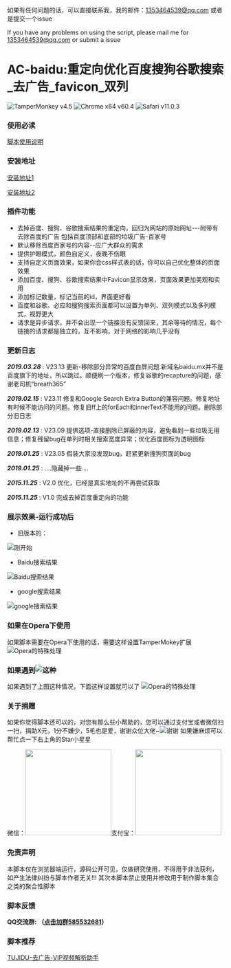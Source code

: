 如果有任何问题的话，可以直接联系我，我的邮件：1353464539@qq.com 或者是提交一个issue

If you have any problems on using the script, please mail me for 1353464539@qq.com or submit a issue
# AC-baidu:重定向优化百度搜狗谷歌搜索_去广告_favicon_双列
![TamperMonkey v4.5](https://img.shields.io/badge/TamperMonkey-v4.8-brightgreen.svg) ![Chrome x64 v60.4](https://img.shields.io/badge/Chrome%20x64-v73.0-brightgreen.svg) ![Safari v11.0.3](https://img.shields.io/badge/Safari%20-v12.0-brightgreen.svg)

### 使用必读

[脚本使用说明](https://github.com/langren1353/GM_script/blob/master/help.md)

### 安装地址
[安装地址1](https://greasyfork.org/zh-CN/scripts/14178)

[安装地址2](https://openuserjs.org/scripts/inDarkness/AC-baidu%E9%87%8D%E5%AE%9A%E5%90%91%E4%BC%98%E5%8C%96%E7%99%BE%E5%BA%A6%E6%90%9C%E7%8B%97%E8%B0%B7%E6%AD%8C%E6%90%9C%E7%B4%A2_%E5%8E%BB%E5%B9%BF%E5%91%8A_favicon_%E5%8F%8C%E5%88%97)

### 插件功能

- 去掉百度、搜狗、谷歌搜索结果的重定向，回归为网站的原始网址---附带有去除百度的广告 包括百度顶部和底部的垃圾广告-百家号
- 默认移除百度百家号的内容--应广大群众的需求
- 提供护眼模式，颜色自定义，夜晚不伤眼
- 支持自定义页面效果，如果你会css样式表的话，你可以自己优化整体的页面效果
- 添加百度、搜狗、谷歌搜索结果中Favicon显示效果，页面效果更加美观和实用
- 添加标记数量，标记当前的id，界面更好看
- 百度和谷歌、必应和搜狗搜索页面都可以设置为单列、双列模式以及多列模式，视野更大
- 请求是异步请求，并不会出现一个链接没有反馈回来，其余等待的情况，每个链接的请求都是独立的，互不影响，对于网络的影响几乎没有

### 更新日志

***2019.03.28*** : V23.13 更新-移除部分异常的百度白屏问题.新域名baidu.mx并不是百度旗下的地址，所以跳过。顺便刷一个版本，修复谷歌的recapture的问题，感谢老司机“breath365”

***2019.02.15*** : V23.11 修复和Google Search Extra Button的兼容问题。修复地址有时候不能访问的问题。修复旧ff上的forEach和innerText不能用的问题。删除部分旧日志

***2019.02.13*** : V23.09 提供选项-直接删除已屏蔽的内容，避免看到一些垃圾无用信息；修复残留bug在单列时相关搜索宽度异常；优化百度图标为透明图标

***2019.01.25*** : V23.05 假装大家没发现bug，赶紧更新搜狗页面的bug

***2019.01.25*** : ....隐藏掉一些....

***2015.11.25*** : V2.0 优化，已经是真实地址的不再尝试获取

***2015.11.25*** : V1.0 完成去掉百度重定向的功能

### 展示效果-运行成功后
- 旧版本的：

![刚开始](https://ae01.alicdn.com/kf/HTB1GouwX21G3KVjSZFkq6yK4XXaU.jpg)
- Baidu搜索结果

![Baidu搜索结果](https://ae01.alicdn.com/kf/HTB15FyzX8SD3KVjSZFqq6A4bpXat.jpg)
- google搜索结果

![google搜索结果](https://ae01.alicdn.com/kf/HTB1lOyxX.GF3KVjSZFoq6zmpFXaL.jpg)

### 如果在Opera下使用
如果脚本需要在Opera下使用的话，需要这样设置TamperMokey扩展
![Opera的特殊处理](https://ae01.alicdn.com/kf/HTB1erSwX21G3KVjSZFkq6yK4XXaT.jpg)


### 如果遇到![这种](https://ae01.alicdn.com/kf/HTB1BReGXW1s3KVjSZFtq6yLOpXat.jpg)
如果遇到了上图这种情况，下面这样设置就可以了
![Opera的特殊处理](https://ae01.alicdn.com/kf/HTB1YHCzX8WD3KVjSZKPq6yp7FXao.jpg)


### 关于捐赠
如果你觉得脚本还可以的，对您有那么些小帮助的，您可以通过支付宝或者微信扫一扫，捐助X元，1分不嫌少，5毛也是爱，谢谢众位大佬~![谢谢](https://ae01.alicdn.com/kf/H10467ba7961f4604a68454f95089bd54m.png)
如果嫌麻烦可以帮忙点一下右上角的Star小星星

微信：<img src="https://ae01.alicdn.com/kf/HTB1r1exX25G3KVjSZPxq6zI3XXa0.jpg" width=200 height=200/>支付宝：<img src="https://ae01.alicdn.com/kf/HTB15mWGXW1s3KVjSZFtq6yLOpXat.jpg" width=200 height=200/>


### 免责声明 
本脚本仅在浏览器端运行，源码公开可见，仅做研究使用，不得用于非法获利， 如产生法律纠纷与脚本作者无关!!!
其次本脚本禁止使用并修改用于制作脚本集合之类的聚合性脚本

### 脚本反馈
**QQ交流群: （[点击加群585532681](https://qm.qq.com/cgi-bin/qm/qr?k=fOg8ij6TuwOAfS8g16GRYNf5YYFu5Crw&jump_from=&auth=-l05paasrPe5zigt5ahdzn_dzXiB1jJ_)）**
### 脚本推荐
[TUJIDU-去广告-VIP视频解析助手](https://greasyfork.org/zh-CN/scripts/371262)
